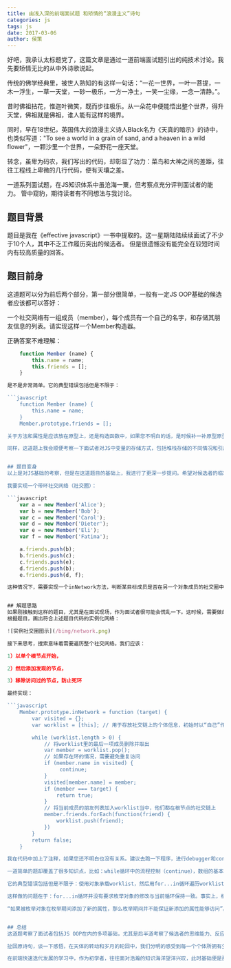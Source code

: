 ```yaml
---
title: 由浅入深的前端面试题 和矫情的“浪漫主义”诗句
categories: js
tags: js
date: 2017-03-06
author: 侯策
---
```


好吧，我承认太标题党了，这篇文章是通过一道前端面试题引出的纯技术讨论。我先要矫情无比的从中外诗歌说起。

传统的佛学经典里，被世人熟知的有这样一句话：“一花一世界，一叶一菩提，一木一浮生，一草一天堂，一砂一极乐，一方一净土，一笑一尘缘，一念一清静。”。

昔时佛祖拈花，惟迦叶微笑，既而步往极乐。从一朵花中便能悟出整个世界，得升天堂，佛祖就是佛祖，谁人能有这样的境界。

同时，早在18世纪，英国伟大的浪漫主义诗人Black名为《天真的暗示》的诗中，也类似写道："To see a world in a grain of sand, and a heaven in a wild flower"，一颗沙里一个世界，一朵野花一座天堂。

转念，虽卑为码农，我们写出的代码，却彰显了功力：菜鸟和大神之间的差距，往往工程线上卑微的几行代码，便有天壤之差。

一道系列面试题，在JS知识体系中虽沧海一粟，但考察点充分评判面试者的能力。
管中窥豹，期待读者有不同想法与我讨论。

## 题目背景
题目是我在《effective javascript》一书中提取的。这一星期陆陆续续面试了不少于10个人，其中不乏工作履历突出的候选者。
但是很遗憾没有能完全在较短时间内有较高质量的回答。

## 题目前身
这道题可以分为前后两个部分，第一部分很简单，一般有一定JS OOP基础的候选者应该都可以答好：

一个社交网络有一组成员（member），每个成员有一个自己的名字，和存储其朋友信息的列表。请实现这样一个Member构造器。

正确答案不难理解：

```javascript
    function Member (name) {
        this.name = name;
        this.friends = [];
    }

是不是非常简单。它的典型错误包括但是不限于：

```javascript
    function Member (name) {
        this.name = name;
    }
    Member.prototype.friends = [];

关于方法和属性是应该放在原型上，还是构造函数中，如果您不明白的话，是时候补一补原型原型链的知识了。推荐给大家看一下我的同事颜海镜早在3年前的[一篇文章](http://yanhaijing.com/javascript/2014/05/15/a-code-explain-javascript-oop/)

同样，这道题上我会顺便考察一下面试者对JS中变量的存储方式，包括堆栈存储的不同情况和引用赋值的掌握情况。


## 题目变身
以上是对JS基础的考察，但是在这道题目的基础上，我进行了更深一步提问。希望对候选者的临场思维、JS基础甚至一些设计能力，又更进一步认识。

我要实现一个带环社交网络（社交圈）：

```javascript
    var a = new Member('Alice');
    var b = new Member('Bob');
    var c = new Member('Carol');
    var d = new Member('Dieter');
    var e = new Member('Eli');
    var f = new Member('Fatima');

    a.friends.push(b);
    b.friends.push(c);
    c.friends.push(e);
    d.friends.push(b);
    e.friends.push(d, f);

这种情况下，需要实现一个inNetwork方法，判断某目标成员是否在另一个对象成员的社交圈中。规定：顺着社交链能找到目标成员，就认为在社交圈中。否则，不在其社交圈。


## 解题思路
如果刚接触到这样的题目，尤其是在面试现场，作为面试者很可能会慌乱一下。这时候，需要做的就是先准确分析题目。
根据题目，画出符合上述题目代码的实例化网络：

![实例社交圈图示](/bimg/network.png)

接下来思考，搜索意味着需要遍历整个社交网络。我们应该：

1）以单个根节点开始，

2）然后添加发现的节点，

3）移除访问过的节点，防止死环

最终实现：

```javascript
    Member.prototype.inNetwork = function (target) {
        var visited = {};
        var worklist = [this]; // 用于存放社交链上的个体信息，初始时以“自己”作为根节点

        while (worklist.length > 0) {
            // 将worklist里的最后一项成员删除并取出
            var member = worklist.pop();
            // 如果存在环的情况，需要避免重复访问
            if (member.name in visited) {
                 continue;
            }
            visited[member.name] = member;
            if (member === target) {
                return true;
            }
            // 将当前成员的朋友列表加入worklist当中，他们都在根节点的社交链上
            member.friends.forEach(function(friend) {
                worklist.push(friend);
            })
        }
        return false;
    }

我在代码中加上了注释，如果您还不明白也没有关系。建议去跑一下程序，进行debugger和console，尝试去理解。

一道简单的题却覆盖了很多知识点，比如：while循环中的流程控制（continue），数组的基本方法（pop,forEach,push），for...in等等。

它的典型错误包括但是不限于：使用对象承载worklist，然后用for...in循环遍历worklist。

这样做的问题在于：for...in循环并没有要求枚举对象的修改与当前循环保持一致。事实上，标准规范规定了：

“如果被枚举对象在枚举期间添加了新的属性，那么枚举期间并不能保证新添加的属性能够访问”。


## 总结
这道题考察了面试者包括JS OOP在内的多项基础，尤其是后半道考察了候选者的思维能力、反应能力。

扯回原诗句，谈一下感悟，在天体的转动和岁月的轮回中，我们分明的感受到每一个个体所拥有生命周期的单薄无力，在宏大的宇宙观中恐怕渺小不及沧海一粟。诗句的后半句拿出来共勉：“Hold infinity in the palm of your hand, and eternity in an hour 把无限放在你的手上，永恒在一刹那里收藏”。

在前端快速迭代发展的学习中，作为初学者，往往面对浩瀚的知识海洋望洋兴叹，此时基础便是那能够收藏“永恒和无限”的潘多拉魔盒。







